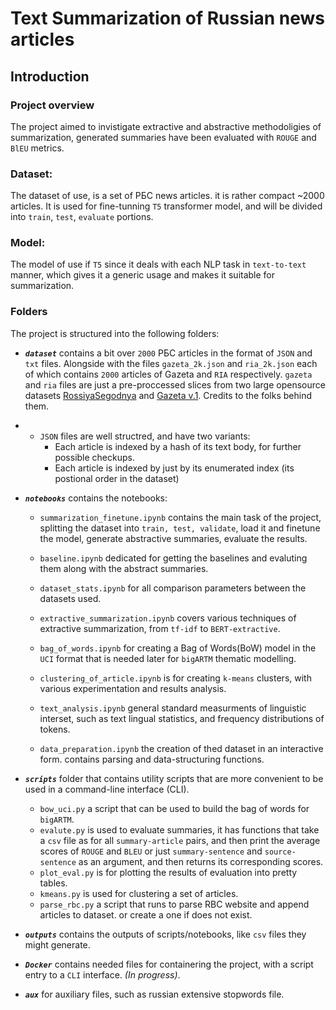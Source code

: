 # Text Summarization of Russian news articles

## Introduction

### Project overview

The project aimed to invistigate extractive and abstractive methodoligies of summarization, generated summaries have been evaluated with `ROUGE` and `BlEU` metrics.
### Dataset:

The dataset of use, is a set of РБС news articles. it is rather compact ~2000 articles. It is used for fine-tunning `T5` transformer model, and will be divided into `train`, `test`, `evaluate` portions.

### Model:
The model of use if `T5` since it deals with each NLP task in `text-to-text` manner, which gives it a generic usage and makes it suitable for summarization.

### Folders

The project is structured into the following folders:

- ***`dataset`*** contains a bit over `2000` РБС articles in the format of `JSON` and `txt` files. Alongside with the files `gazeta_2k.json` and `ria_2k.json` each of which contains `2000` articles of Gazeta and `RIA` respectively.
`gazeta` and `ria` files are just a pre-proccessed slices from two large opensource datasets [RossiyaSegodnya](https://github.com/RossiyaSegodnya/ria_news_dataset) and [Gazeta v.1](https://github.com/IlyaGusev/gazeta). Credits to the folks behind them.

- - `JSON` files are well structred, and have two variants:
    - Each article is indexed by a hash of its text body, for further possible checkups.
    - Each article is indexed by just by its enumerated index (its postional order in the dataset)


- ***`notebooks`*** contains the notebooks:
    
  -  `summarization_finetune.ipynb` contains the main task of the project, splitting the dataset into `train, test, validate`, load it and finetune the model, generate abstractive summaries, evaluate the results.
  
  - `baseline.ipynb` dedicated for getting the baselines and evaluting them along with the abstract summaries.
  
  - `dataset_stats.ipynb` for all comparison parameters between the datasets used.
    
  -  `extractive_summarization.ipynb` covers various techniques of extractive summarization, from `tf-idf` to `BERT-extractive`.
  
  -  `bag_of_words.ipynb` for creating a Bag of Words(BoW) model in the `UCI` format that is needed later for `bigARTM` thematic modelling.
  
  -  `clustering_of_article.ipynb` is for creating `k-means` clusters, with various experimentation and results analysis.
  
  -  `text_analysis.ipynb` general standard measurments of linguistic interset, such as text lingual statistics, and frequency distributions of tokens.
  
  -  `data_preparation.ipynb` the creation of thed dataset in an interactive form. contains parsing and data-structuring functions.

- ***`scripts`*** folder that contains utility scripts that are more convenient to be used in a command-line interface (CLI).
  - `bow_uci.py` a script that can be used to build the bag of words for `bigARTM`.
  - `evalute.py` is used to evaluate summaries, it has functions that take a `csv` file as for all `summary-article` pairs, and then print the average scores of `ROUGE` and `BLEU` or just `summary-sentence` and `source-sentence` as an argument, and then returns its corresponding scores.
  - `plot_eval.py` is for plotting the results of evaluation into pretty tables.
  - `kmeans.py` is used for clustering a set of articles.
  - `parse_rbc.py` a script that runs to parse RBC website and append articles to dataset. or create a one if does not exist.
  
- ***`outputs`*** contains the outputs of scripts/notebooks, like `csv` files they might generate.
  
- ***`Docker`*** contains needed files for containering the project, with a script entry to a `CLI` interface. *(In progress)*.

- ***`aux`*** for auxiliary files, such as russian extensive stopwords file.
